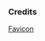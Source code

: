 ### Credits

[Favicon](https://www.flaticon.com/free-icon/globe_744480?term=world&page=1&position=19&page=1&position=19&related_id=744480&origin=tag)